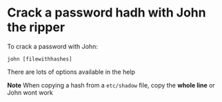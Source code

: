 # Crack a password hadh with John the ripper

To crack a password with John:

`john [filewithhashes]`

There are lots of options available in the help

**Note** When copying a hash from a `etc/shadow` file, copy the **whole line** or John wont work
